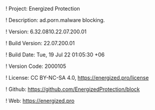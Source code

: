 ! Project: Energized Protection

! Description: ad.porn.malware blocking.

! Version: 6.32.0810.22.07.200.01

! Build Version: 22.07.200.01

! Build Date: Tue, 19 Jul 22 01:05:30 +06

! Version Code: 2000105

! License: CC BY-NC-SA 4.0, https://energized.pro/license

! Github: https://github.com/EnergizedProtection/block

! Web: https://energized.pro
